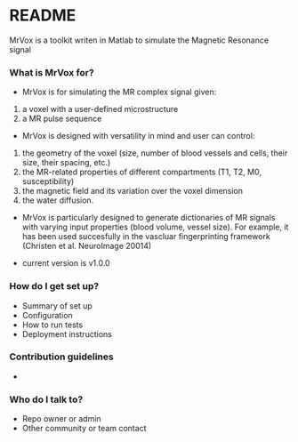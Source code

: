 # README #

MrVox is a toolkit writen in Matlab to simulate the Magnetic Resonance 
signal


### What is MrVox for? ###

* MrVox is for simulating the MR complex signal given:

1. a voxel with a user-defined microstructure
2. a MR pulse sequence

* MrVox is designed with versatility in mind and user can control:

1. the geometry of the voxel (size, number of blood vessels and cells, their size, their spacing, etc.)
2. the MR-related properties of different compartments (T1, T2, M0, susceptibility)
3. the magnetic field and its variation over the voxel dimension
4. the water diffusion.
 
* MrVox is particularly designed to generate dictionaries of MR signals with varying input properties (blood volume, vessel size). For example, it has been used succesfully in the vascluar fingerprinting framework (Christen et al. NeuroImage 20014)

* current version is v1.0.0

### How do I get set up? ###

* Summary of set up
* Configuration
* How to run tests
* Deployment instructions

### Contribution guidelines ###

* 

### Who do I talk to? ###

* Repo owner or admin
* Other community or team contact